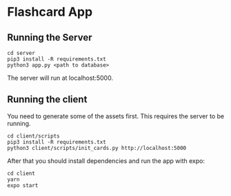 # Flashcard App

## Running the Server

    cd server
    pip3 install -R requirements.txt
    python3 app.py <path to database>

The server will run at localhost:5000.

## Running the client

You need to generate some of the assets first. This requires the server to be running.

    cd client/scripts
    pip3 install -R requirements.txt
    python3 client/scripts/init_cards.py http://localhost:5000

After that you should install dependencies and run the app with expo:

    cd client
    yarn
    expo start

